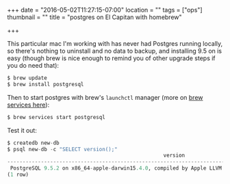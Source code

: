 +++
date = "2016-05-02T11:27:15-07:00"
location = ""
tags = ["ops"]
thumbnail = ""
title = "postgres on El Capitan with homebrew"

+++

This particular mac I'm working with has never had Postgres running locally,
so there's nothing to uninstall and no data to backup,
and installing 9.5 on is easy
(though brew is nice enough to remind you of other upgrade steps if you do need that):

<!--more-->

```python
$ brew update
$ brew install postgresql
```

Then to start postgres with brew's `launchctl` manager
(more on [brew services here](https://github.com/Homebrew/homebrew-services)):

```python
$ brew services start postgresql
```

Test it out:

```python
$ createdb new-db
$ psql new-db -c "SELECT version();"
                                                   version
--------------------------------------------------------------------------------------------------------------
 PostgreSQL 9.5.2 on x86_64-apple-darwin15.4.0, compiled by Apple LLVM version 7.3.0 (clang-703.0.29), 64-bit
(1 row)
```
